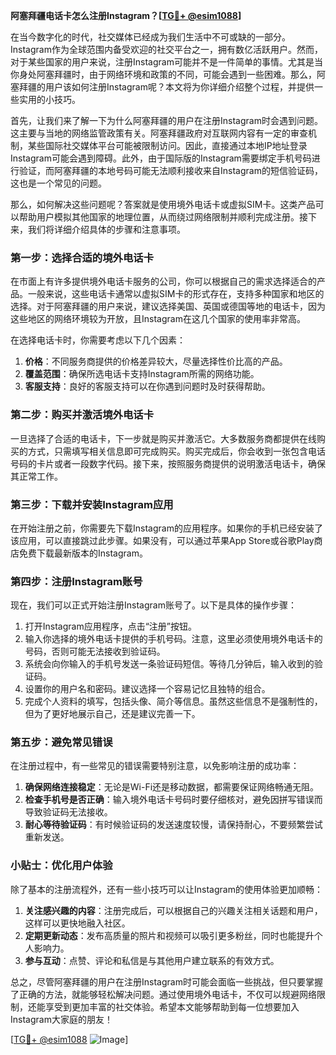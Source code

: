 **阿塞拜疆电话卡怎么注册Instagram？[[TG💪+ @esim1088](https://t.me/s/esim1088)]**

在当今数字化的时代，社交媒体已经成为我们生活中不可或缺的一部分。Instagram作为全球范围内备受欢迎的社交平台之一，拥有数亿活跃用户。然而，对于某些国家的用户来说，注册Instagram可能并不是一件简单的事情。尤其是当你身处阿塞拜疆时，由于网络环境和政策的不同，可能会遇到一些困难。那么，阿塞拜疆的用户该如何注册Instagram呢？本文将为你详细介绍整个过程，并提供一些实用的小技巧。

首先，让我们来了解一下为什么阿塞拜疆的用户在注册Instagram时会遇到问题。这主要与当地的网络监管政策有关。阿塞拜疆政府对互联网内容有一定的审查机制，某些国际社交媒体平台可能被限制访问。因此，直接通过本地IP地址登录Instagram可能会遇到障碍。此外，由于国际版的Instagram需要绑定手机号码进行验证，而阿塞拜疆的本地号码可能无法顺利接收来自Instagram的短信验证码，这也是一个常见的问题。

那么，如何解决这些问题呢？答案就是使用境外电话卡或虚拟SIM卡。这类产品可以帮助用户模拟其他国家的地理位置，从而绕过网络限制并顺利完成注册。接下来，我们将详细介绍具体的步骤和注意事项。

### 第一步：选择合适的境外电话卡

在市面上有许多提供境外电话卡服务的公司，你可以根据自己的需求选择适合的产品。一般来说，这些电话卡通常以虚拟SIM卡的形式存在，支持多种国家和地区的选择。对于阿塞拜疆的用户来说，建议选择美国、英国或德国等地的电话卡，因为这些地区的网络环境较为开放，且Instagram在这几个国家的使用率非常高。

在选择电话卡时，你需要考虑以下几个因素：

1. **价格**：不同服务商提供的价格差异较大，尽量选择性价比高的产品。
2. **覆盖范围**：确保所选电话卡支持Instagram所需的网络功能。
3. **客服支持**：良好的客服支持可以在你遇到问题时及时获得帮助。

### 第二步：购买并激活境外电话卡

一旦选择了合适的电话卡，下一步就是购买并激活它。大多数服务商都提供在线购买的方式，只需填写相关信息即可完成购买。购买完成后，你会收到一张包含电话号码的卡片或者一段数字代码。接下来，按照服务商提供的说明激活电话卡，确保其正常工作。

### 第三步：下载并安装Instagram应用

在开始注册之前，你需要先下载Instagram的应用程序。如果你的手机已经安装了该应用，可以直接跳过此步骤。如果没有，可以通过苹果App Store或谷歌Play商店免费下载最新版本的Instagram。

### 第四步：注册Instagram账号

现在，我们可以正式开始注册Instagram账号了。以下是具体的操作步骤：

1. 打开Instagram应用程序，点击“注册”按钮。
2. 输入你选择的境外电话卡提供的手机号码。注意，这里必须使用境外电话卡的号码，否则可能无法接收到验证码。
3. 系统会向你输入的手机号发送一条验证码短信。等待几分钟后，输入收到的验证码。
4. 设置你的用户名和密码。建议选择一个容易记忆且独特的组合。
5. 完成个人资料的填写，包括头像、简介等信息。虽然这些信息不是强制性的，但为了更好地展示自己，还是建议完善一下。

### 第五步：避免常见错误

在注册过程中，有一些常见的错误需要特别注意，以免影响注册的成功率：

1. **确保网络连接稳定**：无论是Wi-Fi还是移动数据，都需要保证网络畅通无阻。
2. **检查手机号是否正确**：输入境外电话卡号码时要仔细核对，避免因拼写错误而导致验证码无法接收。
3. **耐心等待验证码**：有时候验证码的发送速度较慢，请保持耐心，不要频繁尝试重新发送。

### 小贴士：优化用户体验

除了基本的注册流程外，还有一些小技巧可以让Instagram的使用体验更加顺畅：

1. **关注感兴趣的内容**：注册完成后，可以根据自己的兴趣关注相关话题和用户，这样可以更快地融入社区。
2. **定期更新动态**：发布高质量的照片和视频可以吸引更多粉丝，同时也能提升个人影响力。
3. **参与互动**：点赞、评论和私信是与其他用户建立联系的有效方式。

总之，尽管阿塞拜疆的用户在注册Instagram时可能会面临一些挑战，但只要掌握了正确的方法，就能够轻松解决问题。通过使用境外电话卡，不仅可以规避网络限制，还能享受到更加丰富的社交体验。希望本文能够帮助到每一位想要加入Instagram大家庭的朋友！

[[TG💪+ @esim1088](https://t.me/s/esim1088) ![Image](https://i.postimg.cc/4NQfJmqS/Snipaste-2025-05-13-00-14-12.png)]